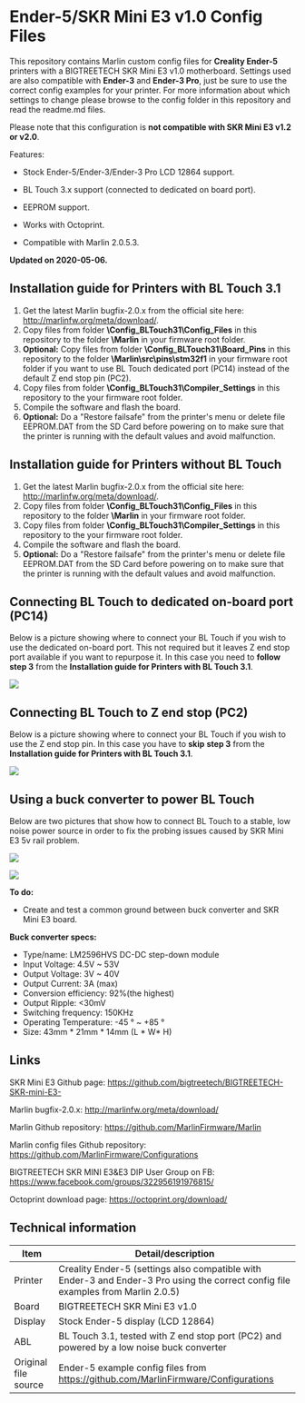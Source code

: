 # Ender-5/SKR Mini E3 v1.0 Config Files

This repository contains Marlin custom config files for **Creality Ender-5** printers with a BIGTREETECH SKR Mini E3 v1.0 motherboard.  Settings used are also compatible with **Ender-3** and **Ender-3 Pro**, just be sure to use the correct config examples for your printer. For more information about which settings to change please browse to the config folder in this repository and read the readme.md files.

Please note that this configuration is **not compatible with SKR Mini E3 v1.2 or v2.0**.

Features:

- Stock Ender-5/Ender-3/Ender-3 Pro LCD 12864 support.

- BL Touch 3.x support (connected to dedicated on board port).

- EEPROM support.

- Works with Octoprint.

- Compatible with Marlin 2.0.5.3.

  

**Updated on 2020-05-06.**



## Installation guide for Printers with BL Touch 3.1

1. Get the latest Marlin bugfix-2.0.x from the official site here: http://marlinfw.org/meta/download/.
2. Copy files from folder **\Config_BLTouch31\Config_Files** in this repository to the folder **\Marlin** in your firmware root folder.
3. **Optional:** Copy files from folder **\Config_BLTouch31\Board_Pins** in this repository to the folder **\Marlin\src\pins\stm32f1** in your firmware root folder if you want to use BL Touch dedicated port (PC14) instead of the default Z end stop pin (PC2).
4. Copy files from folder **\Config_BLTouch31\Compiler_Settings** in this repository to the your firmware root folder.
6. Compile the software and flash the board.
6. **Optional:** Do a "Restore failsafe" from the printer's menu or delete file EEPROM.DAT from the SD Card before powering on to make sure that the printer is running with the default values and avoid malfunction.

   

## Installation guide for Printers without BL Touch

1. Get the latest Marlin bugfix-2.0.x from the official site here: http://marlinfw.org/meta/download/.
2. Copy files from folder **\Config_BLTouch31\Config_Files** in this repository to the folder **\Marlin** in your firmware root folder.
3. Copy files from folder **\Config_BLTouch31\Compiler_Settings** in this repository to the your firmware root folder.
5. Compile the software and flash the board.
6. **Optional:** Do a "Restore failsafe" from the printer's menu or delete file EEPROM.DAT from the SD Card before powering on to make sure that the printer is running with the default values and avoid malfunction.

## Connecting BL Touch to dedicated on-board port (PC14)

Below is a picture showing where to connect your BL Touch if you wish to use the dedicated on-board port. This not required but it leaves Z end stop port available if you want to repurpose it. In this case you need to **follow** **step 3** from the **Installation guide for Printers with BL Touch 3.1**.



![](https://i.imgur.com/AO4crIO.jpg)



## Connecting BL Touch to Z end stop (PC2)

Below is a picture showing where to connect your BL Touch if you wish to use the Z end stop pin.  In this case you have to **skip** **step 3** from the **Installation guide for Printers with BL Touch 3.1**.



![](https://i.imgur.com/3TEBdS4.jpg)



## Using a buck converter to power BL Touch

Below are two pictures that show how to connect BL Touch to a stable, low noise power source in order to fix the probing issues caused by SKR Mini E3 5v rail problem. 

![](https://i.imgur.com/8eEEUF9.jpg)



![](https://i.imgur.com/lZjAzvL.jpg)



**To do:**

* Create and test a common ground between buck converter and SKR Mini E3 board.

  

**Buck converter specs:**

- Type/name: LM2596HVS DC-DC step-down module
- Input Voltage: 4.5V ~ 53V
- Output Voltage: 3V ~ 40V
- Output Current: 3A (max)
- Conversion efficiency: 92%(the highest)
- Output Ripple: <30mV
- Switching frequency: 150KHz
- Operating Temperature: -45 ° ~ +85 °
- Size: 43mm * 21mm * 14mm (L * W* H)



## Links

SKR Mini E3 Github page: https://github.com/bigtreetech/BIGTREETECH-SKR-mini-E3-

Marlin bugfix-2.0.x: http://marlinfw.org/meta/download/

Marlin Github repository: https://github.com/MarlinFirmware/Marlin

Marlin config files Github repository: https://github.com/MarlinFirmware/Configurations

BIGTREETECH SKR MINI E3&E3 DIP User Group on FB: https://www.facebook.com/groups/322956191976815/

Octoprint download page: https://octoprint.org/download/



## Technical information

| Item                 | Detail/description                                           |
| -------------------- | ------------------------------------------------------------ |
| Printer              | Creality Ender-5 (settings also compatible with Ender-3 and Ender-3 Pro using the correct config file examples from Marlin 2.0.5) |
| Board                | BIGTREETECH SKR Mini E3 v1.0                                 |
| Display              | Stock Ender-5 display (LCD 12864)                            |
| ABL                  | BL Touch 3.1, tested with Z end stop port (PC2) and powered by a low noise buck converter |
| Original file source | Ender-5 example config files from https://github.com/MarlinFirmware/Configurations |


